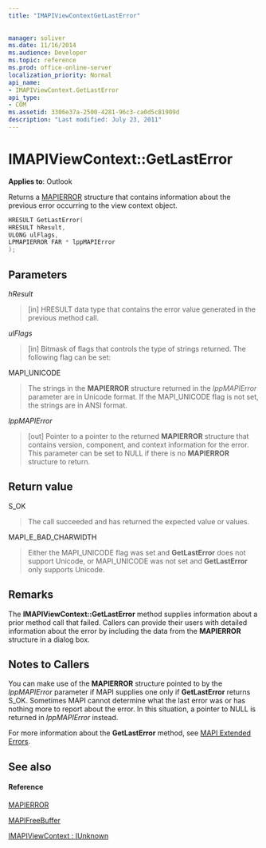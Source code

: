 ```yaml
---
title: "IMAPIViewContextGetLastError"
 
 
manager: soliver
ms.date: 11/16/2014
ms.audience: Developer
ms.topic: reference
ms.prod: office-online-server
localization_priority: Normal
api_name:
- IMAPIViewContext.GetLastError
api_type:
- COM
ms.assetid: 3306e37a-2500-4281-96c3-ca0d5c81909d
description: "Last modified: July 23, 2011"
---
```


# IMAPIViewContext::GetLastError

  
  
**Applies to**: Outlook 
  
Returns a [MAPIERROR](mapierror.md) structure that contains information about the previous error occurring to the view context object. 
  
```cpp
HRESULT GetLastError(
HRESULT hResult,
ULONG ulFlags,
LPMAPIERROR FAR * lppMAPIError
);
```

## Parameters

 _hResult_
  
> [in] HRESULT data type that contains the error value generated in the previous method call.
    
 _ulFlags_
  
> [in] Bitmask of flags that controls the type of strings returned. The following flag can be set:
    
MAPI_UNICODE 
  
> The strings in the **MAPIERROR** structure returned in the  _lppMAPIError_ parameter are in Unicode format. If the MAPI_UNICODE flag is not set, the strings are in ANSI format. 
    
 _lppMAPIError_
  
> [out] Pointer to a pointer to the returned **MAPIERROR** structure that contains version, component, and context information for the error. This parameter can be set to NULL if there is no **MAPIERROR** structure to return. 
    
## Return value

S_OK 
  
> The call succeeded and has returned the expected value or values.
    
MAPI_E_BAD_CHARWIDTH 
  
> Either the MAPI_UNICODE flag was set and **GetLastError** does not support Unicode, or MAPI_UNICODE was not set and **GetLastError** only supports Unicode. 
    
## Remarks

The **IMAPIViewContext::GetLastError** method supplies information about a prior method call that failed. Callers can provide their users with detailed information about the error by including the data from the **MAPIERROR** structure in a dialog box. 
  
## Notes to Callers

You can make use of the **MAPIERROR** structure pointed to by the  _lppMAPIError_ parameter if MAPI supplies one only if **GetLastError** returns S_OK. Sometimes MAPI cannot determine what the last error was or has nothing more to report about the error. In this situation, a pointer to NULL is returned in  _lppMAPIError_ instead. 
  
For more information about the **GetLastError** method, see [MAPI Extended Errors](mapi-extended-errors.md).
  
## See also

#### Reference

[MAPIERROR](mapierror.md)
  
[MAPIFreeBuffer](mapifreebuffer.md)
  
[IMAPIViewContext : IUnknown](imapiviewcontextiunknown.md)

